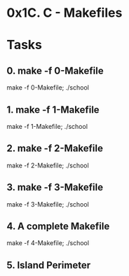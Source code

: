# 0x1C. C - Makefiles

# Tasks
## 0. make -f 0-Makefile

make -f 0-Makefile; ./school

## 1. make -f 1-Makefile 

make -f 1-Makefile; ./school

## 2. make -f 2-Makefile 

make -f 2-Makefile; ./school

## 3. make -f 3-Makefile 

make -f 3-Makefile; ./school

## 4. A complete Makefile 

make -f 4-Makefile; ./school

## 5. Island Perimeter
